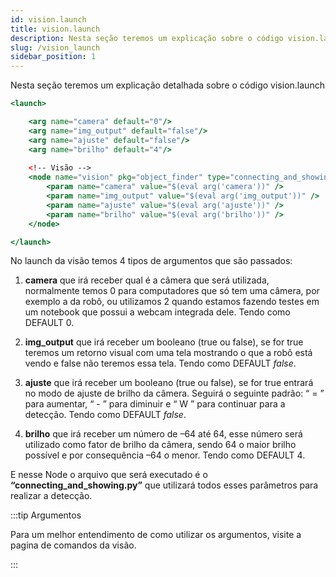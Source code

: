 ```yaml
---
id: vision.launch
title: vision.launch
description: Nesta seção teremos um explicação sobre o código vision.launch
slug: /vision_launch
sidebar_position: 1
---
```


Nesta seção teremos um explicação detalhada sobre o código vision.launch
  

```jsx title="object_finder/launch/vision.launch"
<launch>

    <arg name="camera" default="0"/>
    <arg name="img_output" default="false"/>
    <arg name="ajuste" default="false"/>
    <arg name="brilho" default="4"/>
    
    <!-- Visão -->
    <node name="vision" pkg="object_finder" type="connecting_and_showing.py" output="log" > 
        <param name="camera" value="$(eval arg('camera'))" />
        <param name="img_output" value="$(eval arg('img_output'))" />
        <param name="ajuste" value="$(eval arg('ajuste'))" />
        <param name="brilho" value="$(eval arg('brilho'))" />
    </node>

</launch>
```


No launch da visão temos 4 tipos de argumentos que são passados:


1. __camera__ que irá receber qual é a câmera que será utilizada, normalmente temos 0 para computadores que só tem uma câmera, por exemplo a da robô, ou utilizamos 2 quando estamos fazendo testes em um notebook que possui a webcam integrada dele. Tendo como DEFAULT 0.

2. __img_output__ que irá receber um booleano (true ou false), se for true teremos um retorno visual com uma tela mostrando o que a robô está vendo e false não teremos essa tela. Tendo como DEFAULT *false*.

3. __ajuste__ que irá receber um booleano (true ou false), se for true entrará no modo de ajuste de brilho da câmera. Seguirá o seguinte padrão: “ = ” para aumentar, “ - ” para diminuir e “ W ” para continuar para a detecção. Tendo como DEFAULT *false*.

4.  __brilho__ que irá receber um número de –64 até 64, esse número será utilizado como fator de brilho da câmera, sendo 64 o maior brilho possível e por consequência –64 o menor. Tendo como DEFAULT 4.


E nesse Node o arquivo que será executado é o __“connecting_and_showing.py”__ que utilizará todos esses parâmetros para realizar a detecção.

:::tip Argumentos

Para um melhor entendimento de como utilizar os argumentos, visite a pagina de comandos da visão. 

:::